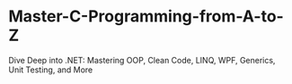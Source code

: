 # Master-C-Programming-from-A-to-Z
Dive Deep into .NET: Mastering OOP, Clean Code, LINQ, WPF, Generics, Unit Testing, and More

